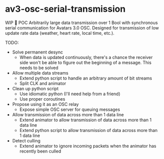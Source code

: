 # av3-osc-serial-transmission
WIP 🚧 POC Arbitrarily large data transmission over 1 Bool with synchronous serial communication for Avatars 3.0 OSC. Designed for transmission of low update rate data (weather, heart rate, local time, etc.).

TODO:
- Solve permanent desync
  - When data is updated continuously, there's a chance the receiver side won't be able to figure out the beginning of a message. This needs to be solved
- Allow multiple data streams
  - Extend python script to handle an arbitrary amount of bit streams
  - Split CLK and animator
- Clean up python script
  - Use idiomatic python (I'll need help from a friend)
  - Use proper coroutines
- Propose using it as an OSC relay
  - Expose simple OSC server for queuing messages
- Allow transmission of data across more than 1 data line
  - Extend animator to allow transmission of data across more than 1 data line
  - Extend python script to allow transmission of data across more than 1 data line
- Detect culling
  - Extend animator to ignore incoming packets when the animator has recently been culled
